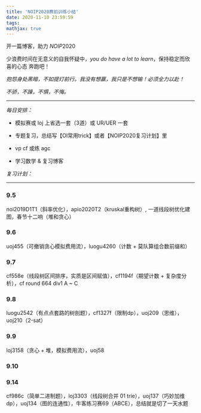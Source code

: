 ```yaml
---
title: 'NOIP2020赛前训练小结'
date: 2020-11-10 23:59:59
tags: 
mathjax: true
---
```


开一篇博客，助力 $NOIP2020$

少浪费时间在无意义的自我怀疑中，$you\ do\ have\ a\ lot\ to\ learn$，保持稳定而欣喜的心态 奔跑吧！

*抱怨身处黑暗，不如提灯前行。我没有想赢，我只是不想输！必须全力以赴！*

*不骄，不躁，不惧，不悔。*

-----

*每日安排：*

* 模拟赛或 loj 上省选一套（3道）或 UR/UER 一套

* 专题复习，总结写【OI常用trick】或者【NOIP2020复习计划】里

* vp cf 或练 agc

* 学习数学 & 复习博客

*复习计划：*

-----

### 9.5

noi2019D1T1（斜率优化），apio2020T2（kruskal重构树）, 一道线段树优化建图，春节十二响（堆和贪心）

### 9.6

uoj455（可撤销贪心模拟费用流），luogu4260（计数 + 莫队算组合数前缀和）

### 9.7

cf558e（线段树区间排序，实质是区间赋值），cf1194f（期望计数 + 复杂度分析），cf round 664 div1 A ~ C

### 9.8

luogu2542（有点点套路的树剖题），cf1327f（限制dp），uoj209（思维），uoj210（2-sat）

### 9.9

loj3158（贪心 + 堆，模拟费用流），uoj58

### 9.10

### 9.14

cf986c（简单二进制题），loj3303（线段树合并 01 trie），uoj137（巧妙加维 dp），uoj134（图的连通性），牛客练习赛69（ABCE），总结就是切了一天水题

